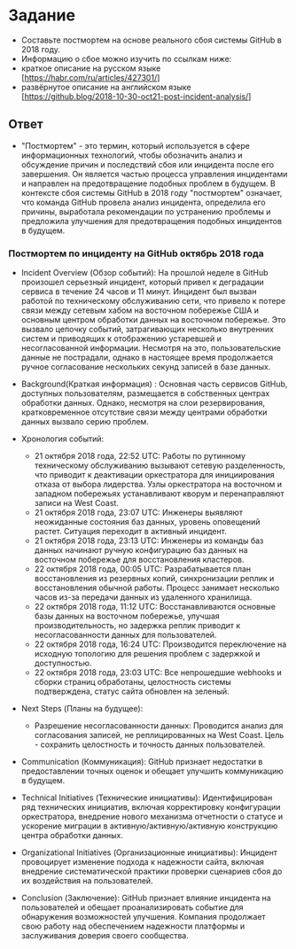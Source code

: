 # Задание
- Составьте постмортем на основе реального сбоя системы GitHub в 2018 году.
- Информацию о сбое можно изучить по ссылкам ниже:
- краткое описание на русском языке [https://habr.com/ru/articles/427301/]
- развёрнутое описание на английском языке [https://github.blog/2018-10-30-oct21-post-incident-analysis/]
## Ответ
- "Постмортем" - это термин, который используется в сфере информационных технологий, чтобы обозначить анализ и обсуждение причин и последствий сбоя или инцидента после его завершения. Он является частью процесса управления инцидентами и направлен на предотвращение подобных проблем в будущем.
В контексте сбоя системы GitHub в 2018 году "постмортем" означает, что команда GitHub провела анализ инцидента, определила его причины, выработала рекомендации по устранению проблемы и предложила улучшения для предотвращения подобных инцидентов в будущем.

### Постмортем по инциденту на GitHub октябрь 2018 года
- Incident Overview (Обзор событий): На прошлой неделе в GitHub произошел серьезный инцидент, который привел к деградации сервиса в течение 24 часов и 11 минут. Инцидент был вызван работой по техническому обслуживанию сети, что привело к потере связи между сетевым хабом на восточном побережье США и основным центром обработки данных на восточном побережье. Это вызвало цепочку событий, затрагивающих несколько внутренних систем и приводящих к отображению устаревшей и несогласованной информации. Несмотря на это, пользовательские данные не пострадали, однако в настоящее время продолжается ручное согласование нескольких секунд записей в базе данных.
- Background(Краткая информация) : Основная часть сервисов GitHub, доступных пользователям, размещается в собственных центрах обработки данных. Однако, несмотря на слои резервирования, кратковременное отсутствие связи между центрами обработки данных вызвало серию проблем.
- Хронология событий:
  - 21 октября 2018 года, 22:52 UTC: Работы по рутинному техническому обслуживанию вызывают сетевую разделенность, что приводит к деактивации оркестратора для инициирования отказа от выбора лидерства. Узлы оркестратора на восточном и западном побережьях устанавливают кворум и перенаправляют записи на West Coast.
  - 21 октября 2018 года, 23:07 UTC: Инженеры выявляют неожиданные состояния баз данных, уровень оповещений растет. Ситуация переходит в активный инцидент.
  - 21 октября 2018 года, 23:13 UTC: Инженеры из команды баз данных начинают ручную конфигурацию баз данных на восточном побережье для восстановления кластеров.
  - 22 октября 2018 года, 00:05 UTC: Разрабатывается план восстановления из резервных копий, синхронизации реплик и восстановления обычной работы. Процесс занимает несколько часов из-за передачи данных из удаленного хранилища.
  - 22 октября 2018 года, 11:12 UTC: Восстанавливаются основные базы данных на восточном побережье, улучшая производительность, но задержка реплик приводит к несогласованности данных для пользователей.
  - 22 октября 2018 года, 16:24 UTC: Производится переключение на исходную топологию для решения проблем с задержкой и доступностью.
  - 22 октября 2018 года, 23:03 UTC: Все непрошедшие  webhooks и сборки страниц обработаны, целостность системы подтверждена, статус сайта обновлен на зеленый.

- Next Steps (Планы на будущее):
  - Разрешение несогласованности данных: Проводится анализ для согласования записей, не реплицированных на  West Coast. Цель - сохранить целостность и точность данных пользователей.

- Communication (Коммуникация): GitHub признает недостатки в предоставлении точных оценок и обещает улучшить коммуникацию в будущем.
- Technical Initiatives (Технические инициативы): Идентифицирован ряд технических инициатив, включая корректировку конфигурации оркестратора, внедрение нового механизма отчетности о статусе и ускорение миграции в активную/активную/активную конструкцию центра обработки данных.
- Organizational Initiatives (Организационные инициативы): Инцидент провоцирует изменение подхода к надежности сайта, включая внедрение систематической практики проверки сценариев сбоя до их воздействия на пользователей.
- Conclusion (Заключение): GitHub признает влияние инцидента на пользователей и обещает проанализировать событие для обнаружения возможностей улучшения. Компания продолжает свою работу над обеспечением надежности платформы и заслуживания доверия своего сообщества.

